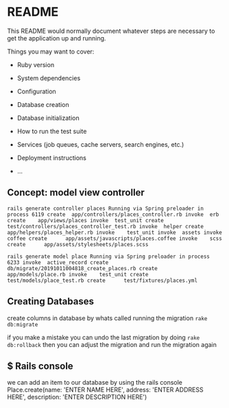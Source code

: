 # README

This README would normally document whatever steps are necessary to get the
application up and running.

Things you may want to cover:

* Ruby version

* System dependencies

* Configuration

* Database creation

* Database initialization

* How to run the test suite

* Services (job queues, cache servers, search engines, etc.)

* Deployment instructions

* ...

## Concept: model view controller

`` rails generate controller places
Running via Spring preloader in process 6119
      create  app/controllers/places_controller.rb
      invoke  erb
      create    app/views/places
      invoke  test_unit
      create    test/controllers/places_controller_test.rb
      invoke  helper
      create    app/helpers/places_helper.rb
      invoke    test_unit
      invoke  assets
      invoke    coffee
      create      app/assets/javascripts/places.coffee
      invoke    scss
      create      app/assets/stylesheets/places.scss ``

`` rails generate model place
Running via Spring preloader in process 6233
      invoke  active_record
      create    db/migrate/20191011004818_create_places.rb
      create    app/models/place.rb
      invoke    test_unit
      create      test/models/place_test.rb
      create      test/fixtures/places.yml ``

## Creating Databases

create columns in database by whats called running the migration
`` rake db:migrate ``

if you make a mistake you can undo the last migration by doing
`` rake db:rollback ``
then you can adjust the migration and run the migration again

## $ Rails console
we can add an item to our database by using the rails console
Place.create(name: 'ENTER NAME HERE', address: 'ENTER ADDRESS HERE', description: 'ENTER DESCRIPTION 
HERE')



